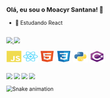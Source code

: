 ### Olá, eu sou o Moacyr Santana! 👋

- 🌱 Estudando React

##

<div>
  <a href="https://github.com/juniorvilasboas">
    <img height="160em" src="https://github-readme-stats.vercel.app/api?username=juniorvilasboas&show_icons=true&theme=dracula&include_all_commits=true&count_private=true" />
    <img height="160em" src="https://github-readme-stats.vercel.app/api/top-langs/?username=juniorvilasboas&layout=compact&langs_count=16&theme=dracula" />
  </a>
</div>
  
<div style="display: inline_block"><br>
  <img align="center" alt="junior-Js" height="30" width="40" src="https://raw.githubusercontent.com/devicons/devicon/master/icons/javascript/javascript-plain.svg" />
  <img align="center" alt="junior-React" height="30" width="40" src="https://raw.githubusercontent.com/devicons/devicon/master/icons/react/react-original.svg" />
  <img align="center" alt="junior-HTML" height="30" width="40" src="https://raw.githubusercontent.com/devicons/devicon/master/icons/html5/html5-original.svg" />
  <img align="center" alt="junior-CSS" height="30" width="40" src="https://raw.githubusercontent.com/devicons/devicon/master/icons/css3/css3-original.svg" />
  <img align="center" alt="junior-Python" height="30" width="40" src="https://raw.githubusercontent.com/devicons/devicon/master/icons/python/python-original.svg" />
  <img align="center" alt="junior-Csharp" height="30" width="40" src="https://raw.githubusercontent.com/devicons/devicon/master/icons/csharp/csharp-original.svg" />
</div>

##

<div>
  <a href="https://www.youtube.com/channel/UCnDyM9jpUmhx2ej6R3GrLXA" target="_blank"><img src="https://img.shields.io/badge/youtube-F00?style=for-the-badge&logo=youtube&logoColor=white"></a>
  <a href="https://www.instagram.com/moacyr.santana" target="_blank"><img src="https://img.shields.io/badge/-Instagram-E4405F?style=for-the-badge&logo=instagram&logoColor=white"></a>
  <a href="https://www.linkedin.com/in/moacyrsantana" target="_blank"><img src="https://img.shields.io/badge/-LinkedIn-%230077B5?style=for-the-badge&logo=linkedin&logoColor=white"></a>
  <a href="mailto:junior.vilasboas@gmail.com"><img src="https://img.shields.io/badge/-Gmail-D14836?style=for-the-badge&logo=gmail&logoColor=white"></a>
  
  ![Snake animation](https://github.com/juniorvilasboas/juniorvilasboas/blob/output/github-contribution-grid-snake.svg)
  
</div>
